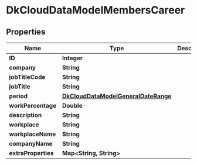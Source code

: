 
# DkCloudDataModelMembersCareer

## Properties
Name | Type | Description | Notes
------------ | ------------- | ------------- | -------------
**ID** | **Integer** |  |  [optional]
**company** | **String** |  |  [optional]
**jobTitleCode** | **String** |  |  [optional]
**jobTitle** | **String** |  |  [optional]
**period** | [**DkCloudDataModelGeneralDateRange**](DkCloudDataModelGeneralDateRange.md) |  |  [optional]
**workPercentage** | **Double** |  |  [optional]
**description** | **String** |  |  [optional]
**workplace** | **String** |  |  [optional]
**workplaceName** | **String** |  |  [optional]
**companyName** | **String** |  |  [optional]
**extraProperties** | **Map&lt;String, String&gt;** |  |  [optional]



